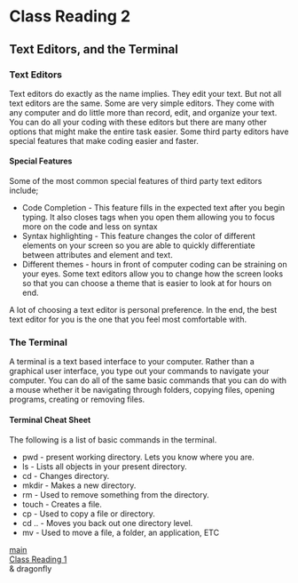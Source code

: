 
# Class Reading 2

## Text Editors, and the Terminal

### Text Editors

Text editors do exactly as the name implies. They edit your text. But not all text editors are the same. Some are very simple editors.  They come with any computer and do little more than record, edit, and organize your text.  You can do all your coding with these editors but there are many other options that might make the entire task easier.  Some third party editors have special features that make coding easier and faster.
#### Special Features
Some of the most common special features of third party text editors include;
* Code Completion - This feature fills in the expected text after you begin typing.  It also closes tags when you open them allowing you to focus more on the code and less on syntax
* Syntax highlighting - This feature changes the color of different elements on your screen so you are able to quickly differentiate between attributes and element and text.
* Different themes - hours in front of computer coding can be straining on your eyes.  Some text editors allow you to change how the screen looks so that you can choose a theme that is easier to look at for hours on end.  

A lot of choosing a text editor is personal preference.  In the end, the best text editor for you is the one that you feel most comfortable with.  

### The Terminal
A terminal is a text based interface to your computer.  Rather than a graphical user interface, you type out your commands to navigate your computer.  You can do all of the same basic commands that you can do with a mouse whether it be navigating through folders, copying files, opening programs, creating or removing files.  

#### Terminal Cheat Sheet
The following is a list of basic commands in the terminal.  
* pwd - present working directory.  Lets you know where you are.
* ls - Lists all objects in your present directory.
* cd - Changes directory.
* mkdir - Makes a new directory.
* rm - Used to remove something from the directory.
* touch - Creates a file.
* cp - Used to copy a file or directory.
* cd .. - Moves you back out one directory level.
* mv - Used to move a file, a folder, an application, ETC

[main](https://chuckalto.github.io/reading-notes/)  
[Class Reading 1](https://chuckalto.github.io/reading-notes/class1reading)  
& dragonfly 
